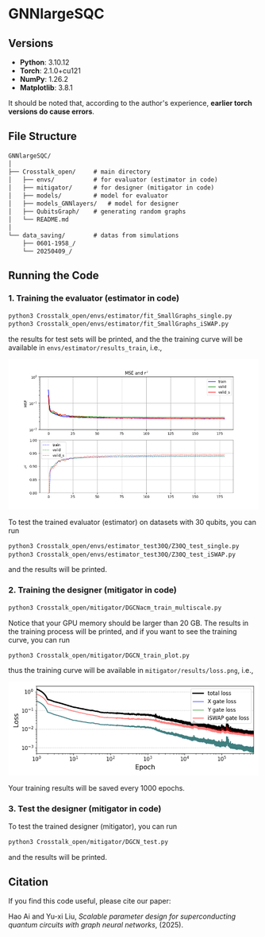 # GNNlargeSQC

## Versions

- **Python**: 3.10.12
- **Torch**: 2.1.0+cu121
- **NumPy**: 1.26.2
- **Matplotlib**: 3.8.1

It should be noted that, according to the author's experience, **earlier torch versions do cause errors**.

## File Structure

```plaintext
GNNlargeSQC/
│
├── Crosstalk_open/     # main directory
│   ├── envs/           # for evaluator (estimator in code)
│   ├── mitigator/      # for designer (mitigator in code)
│   ├── models/         # model for evaluator
│   ├── models_GNNlayers/   # model for designer
│   ├── QubitsGraph/    # generating random graphs
│   └── README.md
│
└── data_saving/        # datas from simulations
    ├── 0601-1958_/
    └── 20250409_/     
```

## Running the Code

### 1. Training the evaluator (estimator in code)

```bash
python3 Crosstalk_open/envs/estimator/fit_SmallGraphs_single.py
python3 Crosstalk_open/envs/estimator/fit_SmallGraphs_iSWAP.py
```

the results for test sets will be printed, and the the training curve will be available in `envs/estimator/results_train`, i.e.,

![Training Curve](Crosstalk_open/envs/estimator/results_train_use/delta_r2_Y.png)

To test the trained evaluator (estimator) on datasets with 30 qubits, you can run

```bash
python3 Crosstalk_open/envs/estimator_test30Q/Z30Q_test_single.py
python3 Crosstalk_open/envs/estimator_test30Q/Z30Q_test_iSWAP.py
```

and the results will be printed.

### 2. Training the designer (mitigator in code)

```bash
python3 Crosstalk_open/mitigator/DGCNacm_train_multiscale.py
```

Notice that your GPU memory should be larger than $20$ GB. The results in the training process will be printed, and if you want to see the training curve, you can run

```bash
python3 Crosstalk_open/mitigator/DGCN_train_plot.py
```

thus the training curve will be available in `mitigator/results/loss.png`, i.e.,

![Training Curve](Crosstalk_open/mitigator/results/loss.png)

Your training results will be saved every $1000$ epochs.

### 3. Test the designer (mitigator in code)

To test the trained designer (mitigator), you can run
```bash
python3 Crosstalk_open/mitigator/DGCN_test.py
```
and the results will be printed.

## Citation

If you find this code useful, please cite our paper:

Hao Ai and Yu-xi Liu, *Scalable parameter design for superconducting quantum circuits with graph neural networks*, (2025).